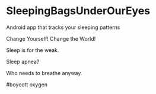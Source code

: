# SleepingBagsUnderOurEyes
Android app that tracks your sleeping patterns

Change Yourself! Change the World!

Sleep is for the weak.

Sleep apnea?

Who needs to breathe anyway.

#boycott oxygen
